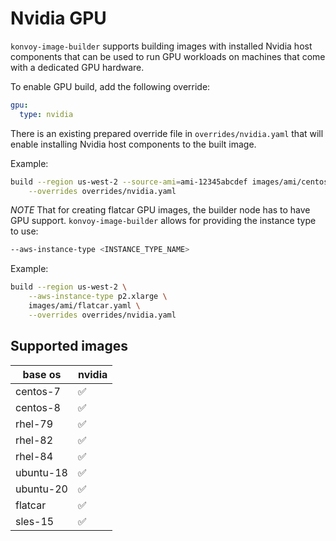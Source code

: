 # Nvidia GPU

`konvoy-image-builder` supports building images with installed Nvidia host components
that can be used to run GPU workloads on machines that come with a dedicated GPU
hardware.

To enable GPU build, add the following override:

```yaml
gpu:
  type: nvidia
```

There is an existing prepared override file in `overrides/nvidia.yaml` that will
enable installing Nvidia host components to the built image.

Example:

```sh
build --region us-west-2 --source-ami=ami-12345abcdef images/ami/centos-7.9.yaml \
    --overrides overrides/nvidia.yaml
```

*NOTE* That for creating flatcar GPU images, the builder node has to have GPU support. `konvoy-image-builder` allows for providing the instance type to use:

```sh
--aws-instance-type <INSTANCE_TYPE_NAME>
```

Example:
```sh
build --region us-west-2 \
    --aws-instance-type p2.xlarge \
    images/ami/flatcar.yaml \
    --overrides overrides/nvidia.yaml
```

## Supported images

| base os   | nvidia             |
|-----------|--------------------|
| centos-7  | :white_check_mark: |
| centos-8  | :white_check_mark: |
| rhel-79   | :white_check_mark: |
| rhel-82   | :white_check_mark: |
| rhel-84   | :white_check_mark: |
| ubuntu-18 | :white_check_mark: |
| ubuntu-20 | :white_check_mark: |
| flatcar   | :white_check_mark: |
| sles-15   | :white_check_mark: |
